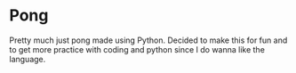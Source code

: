 # Pong
Pretty much just pong made using Python. Decided to make this for fun and to get more practice with coding and python since I do wanna like the language. 
